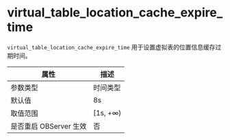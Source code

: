 virtual_table_location_cache_expire_time
=============================================================

`virtual_table_location_cache_expire_time` 用于设置虚拟表的位置信息缓存过期时间。

|      **属性**      |  **描述**   |
|------------------|-----------|
| 参数类型             | 时间类型      |
| 默认值              | 8s        |
| 取值范围             | \[1s, +∞) |
| 是否重启 OBServer 生效 | 否         |
